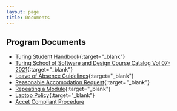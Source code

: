 ```yaml
---
layout: page
title: Documents
---
```


## Program Documents

* [Turing Student
  Handbook](https://docs.google.com/document/d/1B84KoDHytY1yVLxRK9CTc1eipCx2XOS7PVkxYU0p2zA/edit?usp=sharing){:target="_blank"}
* [Turing School of Software and Design Course Catalog Vol
  07-2021](https://docs.google.com/document/d/1GXQ_ddaM8iwtcyv9GoIJGP4acjOuSzTF1oEMCHAFSEw/edit?usp=sharing){:target="_blank"}
* [Leave of Absence
  Guidelines](https://docs.google.com/document/d/1B84KoDHytY1yVLxRK9CTc1eipCx2XOS7PVkxYU0p2zA/edit#heading=h.2q5a89s3z9pr){:target="_blank"}
* [Reasonable Accomodation
  Request](https://docs.google.com/document/d/1B84KoDHytY1yVLxRK9CTc1eipCx2XOS7PVkxYU0p2zA/edit#heading=h.jqpuisdw6ti1){:target="_blank"}
* [Repeating a Module](https://docs.google.com/document/d/1B84KoDHytY1yVLxRK9CTc1eipCx2XOS7PVkxYU0p2zA/edit#heading=h.lzq0jebf1oau){:target="_blank"}
* [Laptop Policy](https://docs.google.com/document/d/1B84KoDHytY1yVLxRK9CTc1eipCx2XOS7PVkxYU0p2zA/edit#heading=h.ic4u4epe5chv){:target="_blank"}
* [Accet Compliant Procedure](./accet_compliant_procedure.pdf)
